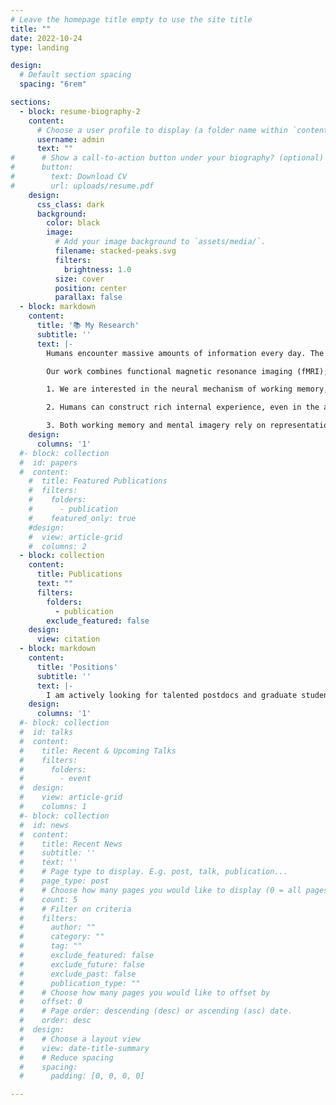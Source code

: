 ```yaml
---
# Leave the homepage title empty to use the site title
title: ""
date: 2022-10-24
type: landing

design:
  # Default section spacing
  spacing: "6rem"

sections:
  - block: resume-biography-2
    content:
      # Choose a user profile to display (a folder name within `content/authors/`)
      username: admin
      text: ""
#      # Show a call-to-action button under your biography? (optional)
#      button:
#        text: Download CV
#        url: uploads/resume.pdf
    design:
      css_class: dark
      background:
        color: black
        image:
          # Add your image background to `assets/media/`.
          filename: stacked-peaks.svg
          filters:
            brightness: 1.0
          size: cover
          position: center
          parallax: false
  - block: markdown
    content:
      title: '📚 My Research'
      subtitle: ''
      text: |-
        Humans encounter massive amounts of information every day. The abilities to make effective selections on external input, to internally generate novel information in the absence of external input, to perform different levels of processing in different scenarios, and to make corresponding actions according to current task goals, constitute the core of human cognition, and underlie higher-level cognition such as inference, language comprehension, and problem solving. The primary interest of our lab is therefore to understand the neural mechanisms that underlie such complex and flexible behaviors.  

        Our work combines functional magnetic resonance imaging (fMRI), scalp electroencephalography (EEG), megnetoencephalography (MEG), intracranial EEG (iEEG), with psychophysics and computational modeling, to understand the neural mechanisms underlying visual and high-level cognition. Specifically:  

        1. We are interested in the neural mechanism of working memory, the ability to maintain and manipulate information in mind for a short period of time in order to serve current behavior demands. Previous work has suggested a distributed cortical network in working memory, including sensory, parietal, and frontal cortex; yet the respective contribution of these cortical regions in working memory has remained elusive. We approach this question by asking how memory maintenance and manipulation are differentially supported by the distributed cortical network of working memory? 

        2. Humans can construct rich internal experience, even in the absence of any external input. How do we generate vivid visual imagery in our brain? How is mental imagery different from perceptual and mnemonic experiences derived externally? 

        3. Both working memory and mental imagery rely on representations of abstract knowledge and concepts in the brain. Abstract representations provide a basis for fast, effective learning and generalization during flexible behaviors. We are particularly interested how abstract structural information (such as concrete and abstract contextual information) is represented in working memory and imagery to facilitate behavior. Along this line of research, we hope to start to understand how working memory and long-term memory interact in the brain. 
    design:
      columns: '1'
  #- block: collection
  #  id: papers
  #  content:
    #  title: Featured Publications
    #  filters:
    #    folders:
    #      - publication
    #    featured_only: true
    #design:
    #  view: article-grid
    #  columns: 2
  - block: collection
    content:
      title: Publications
      text: ""
      filters:
        folders:
          - publication
        exclude_featured: false
    design:
      view: citation
  - block: markdown
    content:
      title: 'Positions'
      subtitle: ''
      text: |-
        I am actively looking for talented postdocs and graduate students to join the lab.
    design:
      columns: '1'
  #- block: collection
  #  id: talks
  #  content:
  #    title: Recent & Upcoming Talks
  #    filters:
  #      folders:
  #        - event
  #  design:
  #    view: article-grid
  #    columns: 1
  #- block: collection
  #  id: news
  #  content:
  #    title: Recent News
  #    subtitle: ''
  #    text: ''
  #    # Page type to display. E.g. post, talk, publication...
  #    page_type: post
  #    # Choose how many pages you would like to display (0 = all pages)
  #    count: 5
  #    # Filter on criteria
  #    filters:
  #      author: ""
  #      category: ""
  #      tag: ""
  #      exclude_featured: false
  #      exclude_future: false
  #      exclude_past: false
  #      publication_type: ""
  #    # Choose how many pages you would like to offset by
  #    offset: 0
  #    # Page order: descending (desc) or ascending (asc) date.
  #    order: desc
  #  design:
  #    # Choose a layout view
  #    view: date-title-summary
  #    # Reduce spacing
  #    spacing:
  #      padding: [0, 0, 0, 0]

---
```

